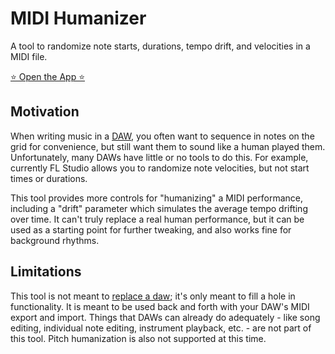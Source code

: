 # MIDI Humanizer

A tool to randomize note starts, durations, tempo drift, and velocities in a MIDI file.

[⭐️ Open the App ⭐️](https://vincerubinetti.github.io/midi-humanizer/)

## Motivation

When writing music in a [DAW](https://en.wikipedia.org/wiki/Digital_audio_workstation), you often want to sequence in notes on the grid for convenience, but still want them to sound like a human played them.
Unfortunately, many DAWs have little or no tools to do this.
For example, currently FL Studio allows you to randomize note velocities, but not start times or durations.

This tool provides more controls for "humanizing" a MIDI performance, including a "drift" parameter which simulates the average tempo drifting over time.
It can't truly replace a real human performance, but it can be used as a starting point for further tweaking, and also works fine for background rhythms.

## Limitations

This tool is not meant to [replace a daw](https://en.wikipedia.org/wiki/Inner-platform_effect); it's only meant to fill a hole in functionality.
It is meant to be used back and forth with your DAW's MIDI export and import.
Things that DAWs can already do adequately - like song editing, individual note editing, instrument playback, etc. - are not part of this tool.
Pitch humanization is also not supported at this time.
